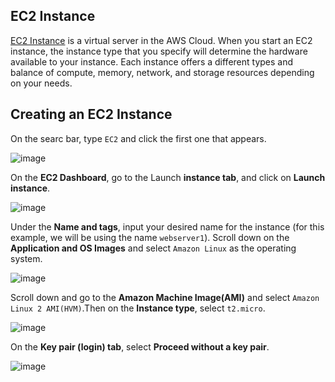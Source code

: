 ## EC2 Instance

[EC2 Instance](https://docs.aws.amazon.com/AWSEC2/latest/UserGuide/concepts.html) is a virtual server in the AWS Cloud. When you start an EC2 instance, the instance type that you specify will determine the hardware available to your instance. Each instance offers a different types and balance of compute, memory, network, and storage resources depending on your needs.

## Creating an EC2 Instance

On the searc bar, type ```EC2``` and click the first one that appears.

![image](https://github.com/user-attachments/assets/060f8886-4c74-47d0-a487-b7ec99f506fe)

On the **EC2 Dashboard**, go to the Launch **instance tab**, and click on **Launch instance**.

![image](https://github.com/user-attachments/assets/0cbfb280-3182-4b29-b004-bcba6fa2b187)

Under the **Name and tags**, input your desired name for the instance (for this example, we will be using the name ```webserver1```). Scroll down on the **Application and OS Images** and select ```Amazon Linux``` as the operating system.

![image](https://github.com/user-attachments/assets/a8492852-f68b-41d4-99f1-d4ca280398c3)

Scroll down and go to the **Amazon Machine Image(AMI)** and select ```Amazon Linux 2 AMI(HVM)```.Then on the **Instance type**, select ```t2.micro```.

![image](https://github.com/user-attachments/assets/0b9cf22e-71bb-47f4-a527-b863904bb233)

On the **Key pair (login) tab**, select **Proceed without a key pair**.

![image](https://github.com/user-attachments/assets/2e7868f7-4765-4616-beb2-c13acb787a33)







